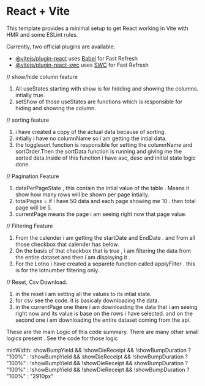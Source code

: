 # React + Vite

This template provides a minimal setup to get React working in Vite with HMR and some ESLint rules.

Currently, two official plugins are available:

- [@vitejs/plugin-react](https://github.com/vitejs/vite-plugin-react/blob/main/packages/plugin-react/README.md) uses [Babel](https://babeljs.io/) for Fast Refresh
- [@vitejs/plugin-react-swc](https://github.com/vitejs/vite-plugin-react-swc) uses [SWC](https://swc.rs/) for Fast Refresh

// show/hide column feature
1. All useStates starting with show is for hidding and showing the columns. intially true.
2. setShow of those useStates are functions which is responsible for hiding and showing the column. 

// sorting feature
1. i have created a copy of the actual data because of sorting. 
2. intially i have no columnName so i am getting the intial data.
3. the togglesort function is responsible for setting the columnName and sortOrder.Then the sortData function is running and giving me the sorted data.inside of this function i have asc, desc and initial state logic done.

// Pagination Feature
1. dataPerPageState , this contain the intial value of the table . Means it show how many rows will be shown per page intially.
2. totalPages = if i have 50 data and each page showing me 10 . then total page will be 5.
3. currentPage means the page i am seeing right now that page value. 

//  Filtering Feature
1. From the calender i am getting the startDate and EndDate . and from all those checkbox that calender has below.
2. On the basis of that checkbox that is true , i am filtering the data from the entire dataset and then i am displaying it .
3. For the Lotno i have created a separete function called applyFilter . this is for the lotnumber filtering only.

// Reset, Csv Download.
1. in the reset i am setting all the values to its intial state.
2. for csv see the code. it is basicaly downloading the data.
3. in the currentPage one there i am downloading the data that i am seeing right now and its value is base on the rows i have selected. and on the second one i am downloading the entire dataset coming from the api.

These are the main Logic of this code summary. There are many other small logics present . See the code for those logic


minWidth:
                                    showBumpYield && !showDieReceipt && !showBumpDuration ? "100%" :
                                        !showBumpYield && showDieReceipt && !showBumpDuration ? "100%" :
                                            !showBumpYield && !showDieReceipt && showBumpDuration ? "100%" :
                                                !showBumpYield && !showDieReceipt && !showBumpDuration ? "100%" : "2910px"
